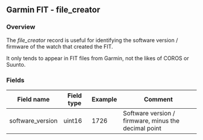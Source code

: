 ## Garmin FIT - file_creator

### Overview

The *file_creator* record is useful for identifying the software version / firmware of the watch that created the FIT.

It only tends to appear in FIT files from Garmin, not the likes of COROS or Suunto.



### Fields

| Field name       | Field type | Example | Comment                                              |
| ---------------- | ---------- | ------- | ---------------------------------------------------- |
| software_version | uint16     | 1726    | Software version / firmware, minus the decimal point |

